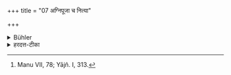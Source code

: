 +++
title = "07 अग्निपूजा च नित्या"

+++

<details><summary>Bühler</summary>

7. And oblations must be offered in these fires daily, just as at the daily sacrifice of a householder. [^3] 


[^3]:  Manu VII, 78; Yājñ. I, 313.
</details>

<details><summary>हरदत्त-टीका</summary>

## सूत्रम्
अग्निपूजा च नित्या यथा गृहमेधे ॥ ७॥  
### टिप्पनी
तेषु चाग्निषु नित्यमग्निपूजा कार्या। यथा गृहमेधे औपासने सायंप्रातर्होम इत्यर्थः । मन्त्रावपि तावेव, द्रव्यमपि तदेव ॥ ७॥
</details>
